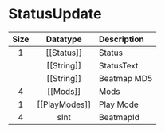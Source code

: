 # StatusUpdate

| Size |   Datatype    | Description |
|:----:|:-------------:|:------------|
|  1   |  [[Status]]   | Status      |
|      |  [[String]]   | StatusText  |
|      |  [[String]]   | Beatmap MD5 |
|  4   |   [[Mods]]    | Mods        |
|  1   | [[PlayModes]] | Play Mode   |
|  4   |     sInt      | BeatmapId   |d